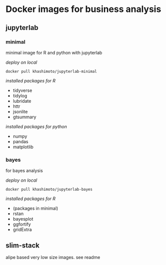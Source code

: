# Docker images for business analysis

## jupyterlab

### minimal

minimal image for R and python with jupyterlab

*deploy on local*

```
docker pull khashimoto/jupyterlab-minimal
```

*installed packages for R*

- tidyverse
- tidylog
- lubridate
- httr
- jsonlite
- gtsummary

*installed packages for python*

- numpy
- pandas
- matplotlib

### bayes

for bayes analysis

*deploy on local*

```
docker pull khashimoto/jupyterlab-bayes
```

*installed packages for R*

- (packages in minimal)
- rstan
- bayesplot
- ggfortify
- gridExtra


## slim-stack

alipe based very low size images. see readme
